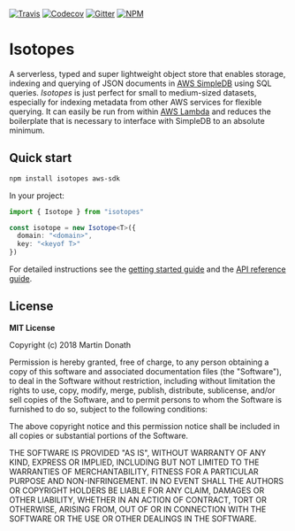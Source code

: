 [![Travis][travis-image]][travis-link]
[![Codecov][codecov-image]][codecov-link]
[![Gitter][gitter-image]][gitter-link]
[![NPM][npm-image]][npm-link]

  [travis-image]: https://travis-ci.org/squidfunk/isotopes.svg?branch=master
  [travis-link]: https://travis-ci.org/squidfunk/isotopes
  [codecov-image]: https://img.shields.io/codecov/c/github/squidfunk/isotopes/master.svg
  [codecov-link]: https://codecov.io/gh/squidfunk/isotopes
  [gitter-image]: https://badges.gitter.im/squidfunk/isotopes.svg
  [gitter-link]: https://gitter.im/squidfunk/isotopes
  [npm-image]: https://img.shields.io/npm/v/isotopes.svg
  [npm-link]: https://npmjs.com/package/isotopes

# Isotopes

A serverless, typed and super lightweight object store that enables storage,
indexing and querying of JSON documents in [AWS SimpleDB][1] using SQL queries.
*Isotopes* is just perfect for small to medium-sized datasets, especially for
indexing metadata from other AWS services for flexible querying. It can easily
be run from within [AWS Lambda][2] and reduces the boilerplate that is necessary
to interface with SimpleDB to an absolute minimum.

  [1]: https://aws.amazon.com/de/simpledb/
  [2]: https://aws.amazon.com/de/lambda/

## Quick start

``` sh
npm install isotopes aws-sdk
```

In your project:

``` ts
import { Isotope } from "isotopes"

const isotope = new Isotope<T>({
  domain: "<domain>",
  key: "<keyof T>"
})
```

For detailed instructions see the [getting started guide][3] and the [API
reference guide][4].

  [3]: https://squidfunk.github.io/isotopes/getting-started/
  [4]: https://squidfunk.github.io/isotopes/reference/isotope/new/

## License

**MIT License**

Copyright (c) 2018 Martin Donath

Permission is hereby granted, free of charge, to any person obtaining a copy
of this software and associated documentation files (the "Software"), to
deal in the Software without restriction, including without limitation the
rights to use, copy, modify, merge, publish, distribute, sublicense, and/or
sell copies of the Software, and to permit persons to whom the Software is
furnished to do so, subject to the following conditions:

The above copyright notice and this permission notice shall be included in
all copies or substantial portions of the Software.

THE SOFTWARE IS PROVIDED "AS IS", WITHOUT WARRANTY OF ANY KIND, EXPRESS OR
IMPLIED, INCLUDING BUT NOT LIMITED TO THE WARRANTIES OF MERCHANTABILITY,
FITNESS FOR A PARTICULAR PURPOSE AND NON-INFRINGEMENT. IN NO EVENT SHALL THE
AUTHORS OR COPYRIGHT HOLDERS BE LIABLE FOR ANY CLAIM, DAMAGES OR OTHER
LIABILITY, WHETHER IN AN ACTION OF CONTRACT, TORT OR OTHERWISE, ARISING
FROM, OUT OF OR IN CONNECTION WITH THE SOFTWARE OR THE USE OR OTHER DEALINGS
IN THE SOFTWARE.
